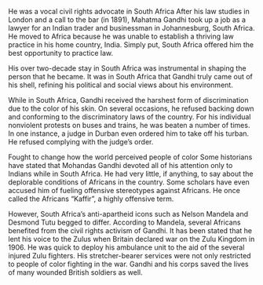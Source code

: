 He was a vocal civil rights advocate in South Africa
After his law studies in London and a call to the bar (in 1891), Mahatma Gandhi took up a job as a lawyer for an Indian trader and businessman in Johannesburg, South Africa. He moved to Africa because he was unable to establish a thriving law practice in his home country, India. Simply put, South Africa offered him the best opportunity to practice law.

His over two-decade stay in South Africa was instrumental in shaping the person that he became. It was in South Africa that Gandhi truly came out of his shell, refining his political and social views about his environment.

While in South Africa, Gandhi received the harshest form of discrimination due to the color of his skin. On several occasions, he refused backing down and conforming to the discriminatory laws of the country. For his individual nonviolent protests on buses and trains, he was beaten a number of times. In one instance, a judge in Durban even ordered him to take off his turban. He refused complying with the judge’s order.

Fought to change how the world perceived people of color
Some historians have stated that Mohandas Gandhi devoted all of his attention only to Indians while in South Africa. He had very little, if anything, to say about the deplorable conditions of Africans in the country. Some scholars have even accused him of fueling offensive stereotypes against Africans. He once called the Africans “Kaffir”, a highly offensive term.

However, South Africa’s anti-apartheid icons such as Nelson Mandela and Desmond Tutu begged to differ. According to Mandela, several Africans benefited from the civil rights activism of Gandhi. It has been stated that he lent his voice to the Zulus when Britain declared war on the Zulu Kingdom in 1906. He was quick to deploy his ambulance unit to the aid of the several injured Zulu fighters. His stretcher-bearer services were not only restricted to people of color fighting in the war. Gandhi and his corps saved the lives of many wounded British soldiers as well.
